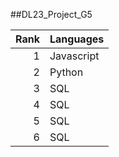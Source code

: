 ##DL23_Project_G5

| Rank | Languages |
|-----:|-----------|
|     1| Javascript|
|     2| Python    |
|     3| SQL       |
|     4| SQL       |
|     5| SQL       |
|     6| SQL       |
